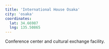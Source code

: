 ```yaml
---
title: 'International House Osaka'
city: 'osaka'
coordinates:
  lat: 34.66987
  lng: 135.50865
---
```


Conference center and cultural exchange facility.
